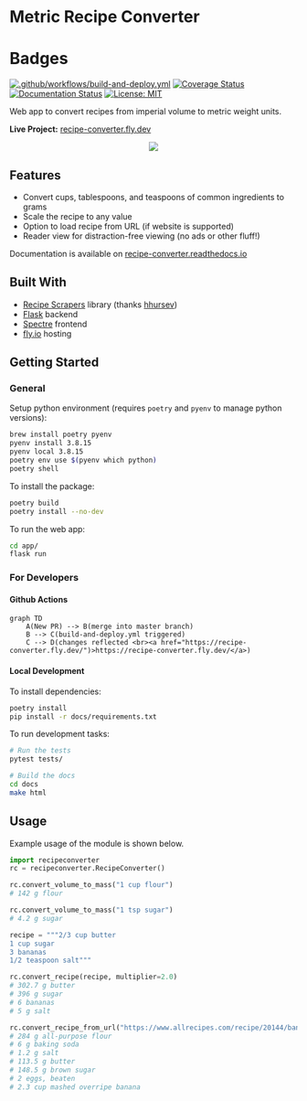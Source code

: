 # Metric Recipe Converter
# Badges
[![.github/workflows/build-and-deploy.yml](https://github.com/namtonthat/recipe-converter/actions/workflows/build-and-deploy.yml/badge.svg)](https://github.com/namtonthat/recipe-converter/actions/workflows/build-and-deploy.yml)
[![Coverage Status](https://coveralls.io/repos/github/namtonthat/recipe-converter/badge.svg?branch=master)](https://coveralls.io/github/namtonthat/recipe-converter?branch=master)
[![Documentation Status](https://readthedocs.org/projects/recipe-converter/badge/?version=latest)](https://recipe-converter.readthedocs.io/en/latest/?badge=latest)
[![License: MIT](https://img.shields.io/badge/License-MIT-yellow.svg)](https://opensource.org/licenses/MIT)

Web app to convert recipes from imperial volume to metric weight units.

**Live Project:** [recipe-converter.fly.dev](https://recipe-converter.fly.dev)

<p align="center">
<img src="docs/imgs/recipe-converter.gif">
</p>

## Features

+ Convert cups, tablespoons, and teaspoons of common ingredients to grams
+ Scale the recipe to any value
+ Option to load recipe from URL (if website is supported)
+ Reader view for distraction-free viewing (no ads or other fluff!)

Documentation is available on [recipe-converter.readthedocs.io](https://recipe-converter.readthedocs.io/en/latest/recipeconverter.html)

## Built With
+ [Recipe Scrapers](https://github.com/hhursev/recipe-scrapers) library (thanks [hhursev](https://github.com/hhursev))
+ [Flask](http://flask.pocoo.org/) backend
+ [Spectre](https://picturepan2.github.io/spectre/) frontend
+ [fly.io](https://www.fly.io/) hosting

## Getting Started

### General
Setup python environment (requires `poetry` and `pyenv` to manage python versions):

```bash
brew install poetry pyenv
pyenv install 3.8.15
pyenv local 3.8.15
poetry env use $(pyenv which python)
poetry shell
```

To install the package:
```bash
poetry build
poetry install --no-dev
```

To run the web app:

```bash
cd app/
flask run
```

### For Developers
#### Github Actions
```mermaid
graph TD
    A(New PR) --> B(merge into master branch)
    B --> C(build-and-deploy.yml triggered)
    C --> D(changes reflected <br><a href="https://recipe-converter.fly.dev/")>https://recipe-converter.fly.dev/</a>)
```

#### Local Development
To install dependencies:

```bash
poetry install
pip install -r docs/requirements.txt
```

To run development tasks:

```bash
# Run the tests
pytest tests/

# Build the docs
cd docs
make html
```

## Usage

Example usage of the module is shown below.

```python
import recipeconverter
rc = recipeconverter.RecipeConverter()

rc.convert_volume_to_mass("1 cup flour")
# 142 g flour

rc.convert_volume_to_mass("1 tsp sugar")
# 4.2 g sugar

recipe = """2/3 cup butter
1 cup sugar
3 bananas
1/2 teaspoon salt"""

rc.convert_recipe(recipe, multiplier=2.0)
# 302.7 g butter
# 396 g sugar
# 6 bananas
# 5 g salt

rc.convert_recipe_from_url("https://www.allrecipes.com/recipe/20144/banana-banana-bread/")
# 284 g all-purpose flour
# 6 g baking soda
# 1.2 g salt
# 113.5 g butter
# 148.5 g brown sugar
# 2 eggs, beaten
# 2.3 cup mashed overripe banana
```
